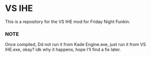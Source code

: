 # VS IHE
This is a repository for the VS IHE mod for Friday Night Funkin.
### NOTE
Once compiled, Dd not run it from Kade Engine.exe, just run it from VS IHE.exe, okay? idk why it happens, hope I'll find a fix later.

